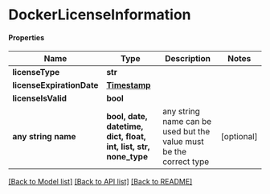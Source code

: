 # DockerLicenseInformation

#### Properties
Name | Type | Description | Notes
------------ | ------------- | ------------- | -------------
**licenseType** | **str** |  | 
**licenseExpirationDate** | [**Timestamp**](Timestamp.md) |  | 
**licenseIsValid** | **bool** |  | 
**any string name** | **bool, date, datetime, dict, float, int, list, str, none_type** | any string name can be used but the value must be the correct type | [optional]

[[Back to Model list]](../README.md#documentation-for-models) [[Back to API list]](../README.md#documentation-for-api-endpoints) [[Back to README]](../README.md)

